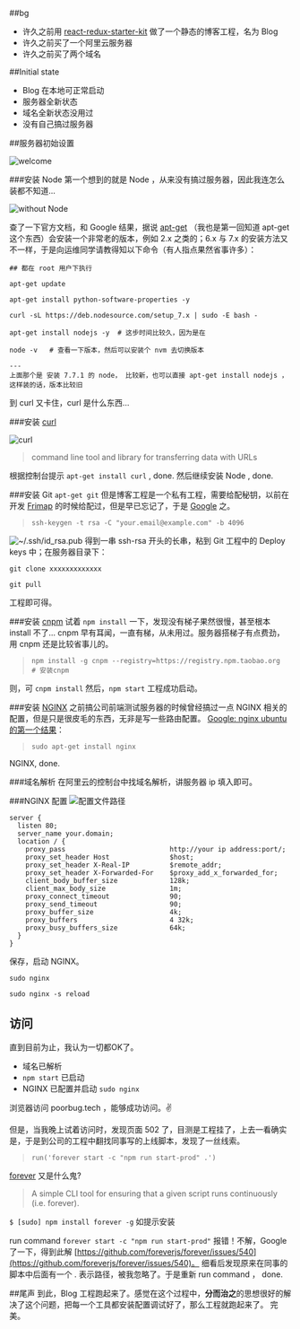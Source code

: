 ##bg
* 许久之前用 [react-redux-starter-kit](https://github.com/poorbug/react-redux-starter-kit) 做了一个静态的博客工程，名为 Blog
* 许久之前买了一个阿里云服务器
* 许久之前买了两个域名

##Initial state
* Blog 在本地可正常启动
* 服务器全新状态
* 域名全新状态没用过
* 没有自己搞过服务器

##服务器初始设置

![welcome](http://omhr7p9e5.bkt.clouddn.com/blog/welcome.png)

###安装 Node
第一个想到的就是 Node ，从来没有搞过服务器，因此我连怎么装都不知道...

![without Node](http://omhr7p9e5.bkt.clouddn.com/blog/without%20node.png)

查了一下官方文档，和 Google 结果，据说 [apt-get](http://baike.baidu.com/item/apt-get) （我也是第一回知道 apt-get 这个东西）会安装一个非常老的版本，例如 2.x 之类的；6.x 与 7.x 的安装方法又不一样，于是向运维同学请教得知以下命令（有人指点果然省事许多）：
```
## 都在 root 用户下执行

apt-get update

apt-get install python-software-properties -y

curl -sL https://deb.nodesource.com/setup_7.x | sudo -E bash -
  
apt-get install nodejs -y  # 这步时间比较久，因为是在

node -v   # 查看一下版本，然后可以安装个 nvm 去切换版本

---
上面那个是 安装 7.7.1 的 node， 比较新，也可以直接 apt-get install nodejs ， 这样装的话，版本比较旧
```
到 curl 又卡住，curl 是什么东西...

###安装 [curl](https://curl.haxx.se/)

![curl](http://omhr7p9e5.bkt.clouddn.com/blog/curl.png)

> command line tool and library 
> for transferring data with URLs

根据控制台提示 `apt-get install curl` , done. 
然后继续安装 Node , done.

###安装 Git
`apt-get git`
但是博客工程是一个私有工程，需要给配秘钥，以前在开发 [Frimap](http://www.wandoujia.com/apps/com.frimap) 的时候给配过，但是早已忘记了，于是 [Google](https://docs.gitlab.com/ce/ssh/README.html) 之。
> `ssh-keygen -t rsa -C "your.email@example.com" -b 4096`

![~/.ssh/id_rsa.pub](http://omhr7p9e5.bkt.clouddn.com/blog/ssh.png)
得到一串 ssh-rsa 开头的长串，粘到 Git 工程中的 Deploy keys 中；在服务器目录下：
```
git clone xxxxxxxxxxxxx

git pull
```
工程即可得。

###安装 [cnpm](https://npm.taobao.org/)
试着 `npm install` 一下，发现没有梯子果然很慢，甚至根本 install 不了...
cnpm 早有耳闻，一直有梯，从未用过。服务器搭梯子有点费劲，用 cnpm 还是比较省事儿的。

> `npm install -g cnpm --registry=https://registry.npm.taobao.org   # 安装cnpm`

则，可 `cnpm install`
然后，`npm start` 工程成功启动。

###安装 [NGINX](https://nginx.org/en/)
之前搞公司前端测试服务器的时候曾经搞过一点 NGINX 相关的配置，但是只是很皮毛的东西，无非是写一些路由配置。
[Google: nginx ubuntu 的第一个结果](https://www.digitalocean.com/community/tutorials/how-to-install-nginx-on-ubuntu-14-04-lts)：
> `sudo apt-get install nginx`

NGINX, done. 

###域名解析
在阿里云的控制台中找域名解析，讲服务器 ip 填入即可。

###NGINX 配置
![配置文件路径](http://omhr7p9e5.bkt.clouddn.com/blog/nginx%20default.png)
```
server {
  listen 80;
  server_name your.domain;
  location / {
    proxy_pass                          http://your ip address:port/;
    proxy_set_header Host               $host;
    proxy_set_header X-Real-IP          $remote_addr;
    proxy_set_header X-Forwarded-For    $proxy_add_x_forwarded_for;
    client_body_buffer_size             128k;
    client_max_body_size                1m;
    proxy_connect_timeout               90;
    proxy_send_timeout                  90;
    proxy_buffer_size                   4k;
    proxy_buffers                       4 32k;
    proxy_busy_buffers_size             64k;
  }
}
```
保存，启动 NGINX。
```
sudo nginx

sudo nginx -s reload
```


## 访问
直到目前为止，我认为一切都OK了。
* 域名已解析
* `npm start` 已启动
* NGINX 已配置并启动 `sudo nginx`

浏览器访问 poorbug.tech ，能够成功访问。✌️

但是，当我晚上试着访问时，发现页面 502 了，目测是工程挂了，上去一看确实是，于是到公司的工程中翻找同事写的上线脚本，发现了一丝线索。

> `run('forever start -c "npm run start-prod" .')`

[forever](https://www.npmjs.com/package/forever) 又是什么鬼?
> A simple CLI tool for ensuring that a given script runs continuously (i.e. forever).

`$ [sudo] npm install forever -g` 如提示安装

run command `forever start -c "npm run start-prod"`
报错！不解，Google 了一下，得到此解 [https://github.com/foreverjs/forever/issues/540](https://github.com/foreverjs/forever/issues/540)。 
细看后发现原来在同事的脚本中后面有一个 . 表示路径，被我忽略了。于是重新 run command ， done. 

##尾声
到此，Blog 工程跑起来了。感觉在这个过程中，**分而治之**的思想很好的解决了这个问题，把每一个工具都安装配置调试好了，那么工程就跑起来了。
完美。